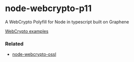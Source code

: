 # node-webcrypto-p11
A WebCrypto Polyfill for Node in typescript built on Graphene

[WebCrypto examples](https://github.com/diafygi/webcrypto-examples)


### Related
 - [node-webcrypto-ossl](https://github.com/PeculiarVentures/node-webcrypto-ossl)
